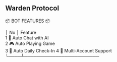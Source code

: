 ## Warden Protocol

📦 BOT FEATURES 📦


│ No │ Feature                     
1   🤖 Auto Chat with AI          
2   🎮 Auto Playing Game          
3   📆 Auto Daily Check-In         4  👥 Multi-Account Support       
└────┴────────────────────────
